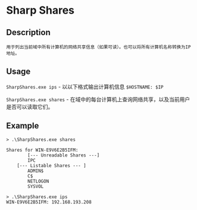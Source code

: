 # Sharp Shares

## Description

```
用于列出当前域中所有计算机的网络共享信息（如果可读）。也可以将所有计算机名称转换为IP地址。
```

## Usage

`SharpShares.exe ips` - 以以下格式输出计算机信息 `$HOSTNAME: $IP`

`SharpShares.exe shares` - 在域中的每台计算机上查询网络共享，以及当前用户是否可以读取它们。

## Example

```
> .\SharpShares.exe shares

Shares for WIN-E9V6E2B5IFM:
        [--- Unreadable Shares ---]
		IPC
	[--- Listable Shares --- ]
		ADMIN$
		C$
		NETLOGON
		SYSVOL
```

```
> .\SharpShares.exe ips
WIN-E9V6E2B5IFM: 192.168.193.208
```




